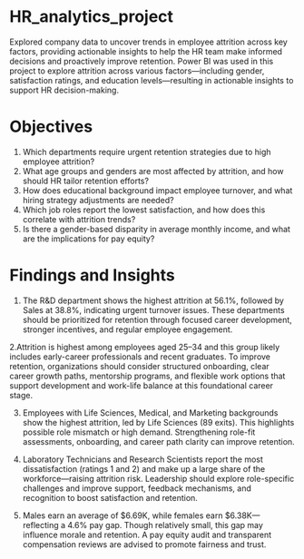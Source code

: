 # HR_analytics_project
Explored company data to uncover trends in employee attrition across key factors, providing actionable insights to help the HR team make informed decisions and proactively improve retention.
Power BI was used in this project to explore attrition across various factors—including gender, satisfaction ratings, and education levels—resulting in actionable insights to support HR decision-making.

# Objectives
1. Which departments require urgent retention strategies due to high employee attrition?
2. What age groups and genders are most affected by attrition, and how should HR tailor retention efforts?
3. How does educational background impact employee turnover, and what hiring strategy adjustments are needed?
4. Which job roles report the lowest satisfaction, and how does this correlate with attrition trends?
5. Is there a gender-based disparity in average monthly income, and what are the implications for pay equity?


# Findings and Insights
1. The R&D department shows the highest attrition at 56.1%, followed by Sales at 38.8%, indicating urgent turnover issues. These departments should be prioritized for retention through focused career development, stronger incentives, and regular employee engagement.
  
2.Attrition is highest among employees aged 25–34 and this group likely includes early-career professionals and recent graduates. To improve retention, organizations should consider structured onboarding, clear career growth paths, mentorship programs, and flexible work options that support development and work-life balance at this foundational career stage.

3. Employees with Life Sciences, Medical, and Marketing backgrounds show the highest attrition, led by Life Sciences (89 exits). This highlights possible role mismatch or high demand. Strengthening role-fit assessments, onboarding, and career path clarity can improve retention.

4. Laboratory Technicians and Research Scientists report the most dissatisfaction (ratings 1 and 2) and make up a large share of the workforce—raising attrition risk. Leadership should explore role-specific challenges and improve support, feedback mechanisms, and recognition to boost satisfaction and retention.

5. Males earn an average of $6.69K, while females earn $6.38K—reflecting a 4.6% pay gap. Though relatively small, this gap may influence morale and retention. A pay equity audit and transparent compensation reviews are advised to promote fairness and trust.
